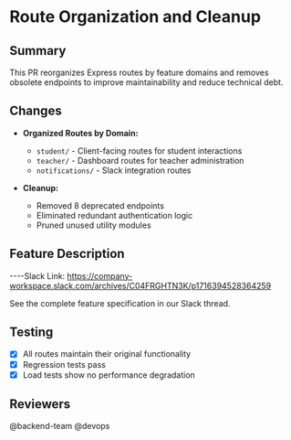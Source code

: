 
# Route Organization and Cleanup

## Summary
This PR reorganizes Express routes by feature domains and removes obsolete endpoints to improve maintainability and reduce technical debt.

## Changes
- **Organized Routes by Domain:**
  - `student/` - Client-facing routes for student interactions
  - `teacher/` - Dashboard routes for teacher administration
  - `notifications/` - Slack integration routes

- **Cleanup:**
  - Removed 8 deprecated endpoints
  - Eliminated redundant authentication logic
  - Pruned unused utility modules

## Feature Description

----Slack Link: https://company-workspace.slack.com/archives/C04FRGHTN3K/p1716394528364259



See the complete feature specification in our Slack thread.

## Testing
- [x] All routes maintain their original functionality
- [x] Regression tests pass
- [x] Load tests show no performance degradation

## Reviewers
@backend-team @devops
